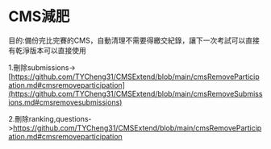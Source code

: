 # CMS減肥  
  
目的:備份完比完賽的CMS，自動清理不需要得繳交紀錄，讓下一次考試可以直接有乾淨版本可以直接使用  

1.刪除submissions->[https://github.com/TYCheng31/CMSExtend/blob/main/cmsRemoveParticipation.md#cmsremoveparticipation](https://github.com/TYCheng31/CMSExtend/blob/main/cmsRemoveSubmissions.md#cmsremovesubmissions)      
  
2.刪除ranking,questions->https://github.com/TYCheng31/CMSExtend/blob/main/cmsRemoveParticipation.md#cmsremoveparticipation    

